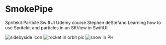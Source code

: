# SmokePipe
Spritekit Particle SwiftUI Udemy course Stephen deStefano 
Learning how to use Spritekit and particles in an SKView in SwiftUI

![sidebyside icon](https://github.com/Yannemal/SmokePipe/assets/56878180/bbe79112-1dfb-4c75-9efc-2ab998f31829)
![rocket in orbit pic](https://github.com/Yannemal/SmokePipe/assets/56878180/f7095b0b-6a4e-4f5a-8161-cbd34afd09dd)
![snow in PH](https://github.com/Yannemal/SmokePipe/assets/56878180/47a13332-8c63-4414-95cd-b6299180a928)
